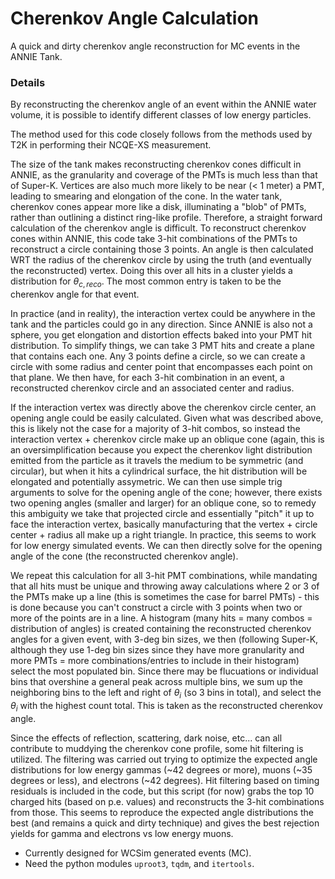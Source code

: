 # Cherenkov Angle Calculation

A quick and dirty cherenkov angle reconstruction for MC events in the ANNIE Tank.

### Details

By reconstructing the cherenkov angle of an event within the ANNIE water volume, it is possible to identify different classes of low energy particles.

The method used for this code closely follows from the methods used by T2K in performing their NCQE-XS measurement. 

The size of the tank makes reconstructing cherenkov cones difficult in ANNIE, as the granularity and coverage of the PMTs is much less than that of Super-K.
Vertices are also much more likely to be near (< 1 meter) a PMT, leading to smearing and elongation of the cone. 
In the water tank, cherenkov cones appear more like a disk, illuminating a "blob" of PMTs, rather than outlining a distinct ring-like profile. Therefore,
a straight forward calculation of the cherenkov angle is difficult. To reconstruct cherenkov cones within ANNIE, this code take 3-hit combinations
of the PMTs to reconstruct a circle containing those 3 points. An angle is then calculated WRT the radius of the cherenkov circle by using the truth (and eventually the reconstructed)
vertex. Doing this over all hits in a cluster yields a distribution for $\theta_{c,reco}$. The most common entry is taken to be the cherenkov angle for that event.

In practice (and in reality), the interaction vertex could be anywhere in the tank and the particles could go in any direction. 
Since ANNIE is also not a sphere, you get elongation and distortion effects baked into your PMT hit distribution. To simplify things,
we can take 3 PMT hits and create a plane that contains each one. Any 3 points define a circle, so we can create a circle with some radius
and center point that encompasses each point on that plane. We then have, for each 3-hit combination in an event, a reconstructed cherenkov circle
and an associated center and radius.
 
If the interaction vertex was directly above the cherenkov circle center, an opening angle could be easily calculated. Given what was described above,
this is likely not the case for a majority of 3-hit combos, so instead the interaction vertex + cherenkov circle make up an oblique cone 
(again, this is an oversimplification because you expect the cherenkov light distribution emitted from the particle as it travels the medium to be 
symmetric (and circular), but when it hits a cylindrical surface, the hit distribution will be elongated and potentially assymetric. 
We can then use simple trig arguments to solve for the opening angle of the cone; however, there exists two opening angles (smaller and larger) for an
oblique cone, so to remedy this ambiguity we take that projected circle and essentially "pitch" it up to face the interaction vertex, 
basically manufacturing that the vertex + circle center + radius all make up a right triangle. In practice, this seems to work for low energy simulated
events. We can then directly solve for the opening angle of the cone (the reconstructed cherenkov angle). 

We repeat this calculation for all 3-hit PMT combinations, while mandating that all hits must be unique and throwing 
away calculations where 2 or 3 of the PMTs make up a line (this is sometimes the case for barrel PMTs) - this is done 
because you can't construct a circle with 3 points when two or more of the points are in a line. A histogram
(many hits = many combos = distribution of angles) is created containing the reconstructed cherenkov angles for a given event,
with 3-deg bin sizes, we then (following Super-K, although they use 1-deg bin sizes since they have more granularity and more PMTs = more combinations/entries
to include in their histogram) select the most populated bin. Since there may be flucuations or individual bins that overshine a general peak across
multiple bins, we sum up the neighboring bins to the left and right of $\theta_i$ (so 3 bins in total), and select the $\theta_i$ with the highest count
total. This is taken as the reconstructed cherenkov angle.

Since the effects of reflection, scattering, dark noise, etc... can all contribute to muddying the cherenkov cone profile, some hit filtering is utilized. The filtering was carried out trying to optimize the expected angle distributions for low energy gammas (~42 degrees or more), muons (~35 degrees or less), and electrons (~42 degrees). Hit filtering based on timing residuals is included in the code, but this script (for now) grabs the top 10 charged hits (based on p.e. values) and reconstructs the 3-hit combinations from those. This seems to reproduce the expected angle distributions the best (and remains a quick and dirty technique) and gives the best rejection yields for gamma and electrons vs low energy muons.


- Currently designed for WCSim generated events (MC).
- Need the python modules `uproot3`, `tqdm`, and `itertools`.
